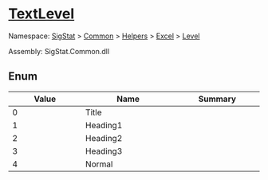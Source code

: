 # [TextLevel](./TextLevel.md)
Namespace: [SigStat]() > [Common](./../../../README.md) > [Helpers](./../../README.md) > [Excel](./../README.md) > [Level](./README.md)

Assembly: SigStat.Common.dll



##	Enum

| Value<div><a href="#"><img width=400></a></div> | Name<div><a href="#"><img width=475></a></div> | Summary<div><a href="#"><img width=400></a></div> | 
| --- | --- | --- | 
| 0 | Title |  | 
| 1 | Heading1 |  | 
| 2 | Heading2 |  | 
| 3 | Heading3 |  | 
| 4 | Normal |  | 



